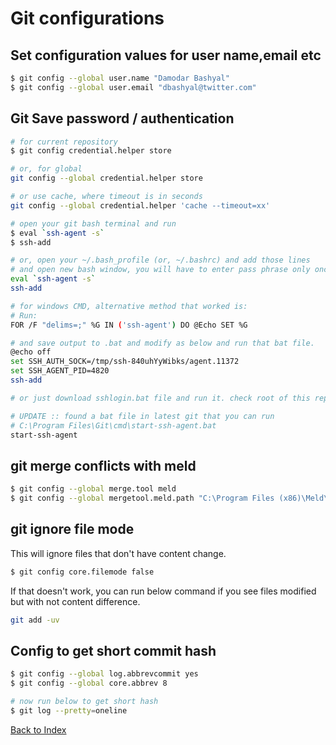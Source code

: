 # Git configurations

## Set configuration values for user name,email etc

```bash
$ git config --global user.name "Damodar Bashyal"
$ git config --global user.email "dbashyal@twitter.com"
```

## Git Save password / authentication
```bash
# for current repository
$ git config credential.helper store

# or, for global
git config --global credential.helper store

# or use cache, where timeout is in seconds
git config --global credential.helper 'cache --timeout=xx'

# open your git bash terminal and run
$ eval `ssh-agent -s`
$ ssh-add

# or, open your ~/.bash_profile (or, ~/.bashrc) and add those lines 
# and open new bash window, you will have to enter pass phrase only once.
eval `ssh-agent -s`
ssh-add

# for windows CMD, alternative method that worked is:
# Run: 
FOR /F "delims=;" %G IN ('ssh-agent') DO @Echo SET %G

# and save output to .bat and modify as below and run that bat file.
@echo off
set SSH_AUTH_SOCK=/tmp/ssh-840uhYyWibks/agent.11372
set SSH_AGENT_PID=4820
ssh-add

# or just download sshlogin.bat file and run it. check root of this repo for the file.

# UPDATE :: found a bat file in latest git that you can run
# C:\Program Files\Git\cmd\start-ssh-agent.bat
start-ssh-agent
```

## git merge conflicts with meld
```bash
$ git config --global merge.tool meld
$ git config --global mergetool.meld.path "C:\Program Files (x86)\Meld\Meld.exe"
```

## git ignore file mode
This will ignore files that don't have content change.
```bash
$ git config core.filemode false
```
If that doesn't work, you can run below command if you see files modified but with not content difference.
```bash
git add -uv
```

## Config to get short commit hash

```bash
$ git config --global log.abbrevcommit yes
$ git config --global core.abbrev 8

# now run below to get short hash
$ git log --pretty=oneline
```

[Back to Index](https://github.com/dbashyal/Tips-And-Tricks/blob/master/tips/Git_Tips_And_Tricks.md)
